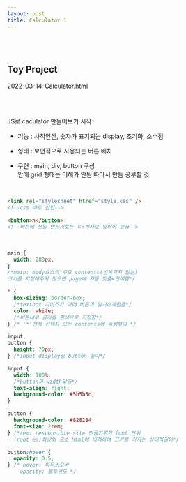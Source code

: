 ```yaml
---
layout: post
title: Calculator 1
---
```


<br><br>

## Toy Project

2022-03-14-Calculator.html

<br><br>

JS로 caculator 만들어보기 시작

- 기능 : 사칙연산, 숫자가 표기되는 display, 초기화, 소수점

- 형태 : 보편적으로 사용되는 버튼 배치

- 구현 : main, div, button 구성<br>
  안에 grid 형태는 이해가 안됨 따라서 만듦 공부할 것

<br>

```html
<link rel="stylesheet" htref="style.css" />
<!--css 따로 삽입-->
```

```html
<button>n</button>
<!--버튼에 쓰일 연산기호는 ㄷ+한자로 넣어야 깔끔-->
```

<br>

```css
main {
  width: 280px;
}
/*main: body요소의 주요 contents(반복되지 않는)
크기를 지정해주지 않으면 page에 자동 맞춤=안예쁨*/

* {
  box-sizing: border-box;
  /*textbox 사이즈가 아래 버튼과 일치하게만듦*/
  color: white;
  /*버튼내부 글자를 흰색으로 지정함*/
} /* '*'전체 선택자 모든 contents에 속성부여 */

input,
button {
  height: 70px;
} /*input display랑 button 높이*/

input {
  width: 100%;
  /*button과 width맞춤*/
  text-align: right;
  background-color: #5b5b5d;
}

button {
  background-color: #828284;
  font-size: 2rem;
} /*rem: responsible site 만들기위한 font 단위
  (root em)최상위 요소 html에 비례하여 크기를 가지는 상대적길이*/

button:hover {
  opacity: 0.5;
} /* hover: 마우스오버
    opacity: 불투명도 */
```

